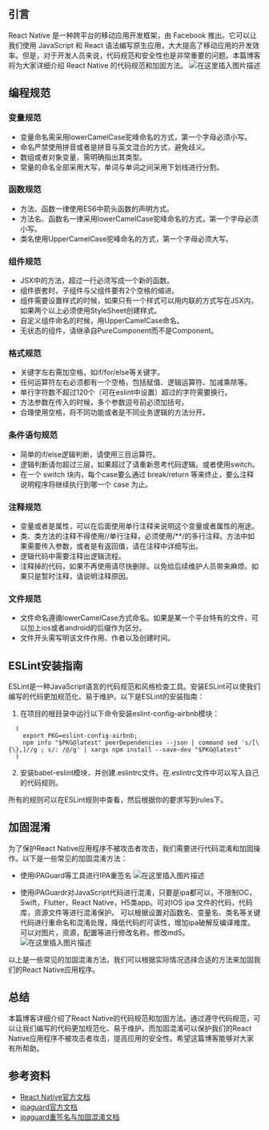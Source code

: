 ﻿

## 引言

React Native 是一种跨平台的移动应用开发框架，由 Facebook 推出。它可以让我们使用 JavaScript 和 React 语法编写原生应用，大大提高了移动应用的开发效率。但是，对于开发人员来说，代码规范和安全性也是非常重要的问题。本篇博客将为大家详细介绍 React Native 的代码规范和加固方法。
![在这里插入图片描述](https://img-blog.csdnimg.cn/direct/8d43ccf0b9e34235af1433713cd88f6f.png)

## 编程规范

### 变量规范

- 变量命名需采用lowerCamelCase驼峰命名的方式，第一个字母必须小写。
- 命名严禁使用拼音或者是拼音与英文混合的方式，避免歧义。
- 数组或者对象变量，需明确指出其类型。
- 常量的命名全部采用大写，单词与单词之间采用下划线进行分割。

### 函数规范

- 方法、函数一律使用ES6中箭头函数的声明方式。
- 方法名、函数名一律采用lowerCamelCase驼峰命名的方式，第一个字母必须小写。
- 类名使用UpperCamelCase驼峰命名的方式，第一个字母必须大写。

### 组件规范

- JSX中的方法，超过一行必须写成一个新的函数。
- 组件嵌套时，子组件与父组件要有2个空格的缩进。
- 组件需要设置样式的时候，如果只有一个样式可以用内联的方式写在JSX内，如果两个以上必须使用StyleSheet创建样式。
- 自定义组件命名的时候，用UpperCamelCase命名。
- 无状态的组件，请继承自PureComponent而不是Component。

### 格式规范

- 关键字左右需加空格，如if/for/else等关键字。
- 任何运算符左右必须都有一个空格，包括赋值、逻辑运算符、加减乘除等。
- 单行字符数不超过120个（可在eslint中设置）超过的字符需要换行。
- 方法参数在传入的时候，多个参数逗号前必须加括号。
- 合理使用空格，将不同功能或者是不同业务逻辑的方法分开。

### 条件语句规范

- 简单的if/else逻辑判断，请使用三目运算符。
- 逻辑判断请勿超过三层，如果超过了请重新思考代码逻辑。或者使用switch。
- 在一个 switch 块内，每个case要么通过 break/return 等来终止，要么注释说明程序将继续执行到哪一个 case 为止。

### 注释规范

- 变量或者是属性，可以在后面使用单行注释来说明这个变量或者属性的用途。
- 类、类方法的注释不得使用//单行注释，必须使用/**/的多行注释。方法中如果需要传入参数，或者是有返回值，请在注释中详细写出。
- 逻辑代码中需要注释出逻辑流程。
- 注释掉的代码，如果不再使用请尽快删除，以免给后续维护人员带来麻烦。如果只是暂时注释，请说明注释原因。

### 文件规范

- 文件命名遵循lowerCamelCase方式命名。如果是某一个平台特有的文件，可以加上ios或者android的后缀作为区分。
- 文件开头需写明该文件作用、作者以及创建时间。

## ESLint安装指南

ESLint是一种JavaScript语言的代码规范和风格检查工具。安装ESLint可以使我们编写的代码更加规范化、易于维护。以下是ESLint的安装指南：

1. 在项目的根目录中运行以下命令安装eslint-config-airbnb模块：

```
  (
    export PKG=eslint-config-airbnb;
    npm info "$PKG@latest" peerDependencies --json | command sed 's/[\{\},]//g ; s/: /@/g' | xargs npm install --save-dev "$PKG@latest"
  )
```

2. 安装babel-eslint模块，并创建.eslintrc文件。在.eslintrc文件中可以写入自己的代码规则。

所有的规则可以在ESLint规则中查看，然后根据你的要求写到rules下。

## 加固混淆

为了保护React Native应用程序不被攻击者攻击，我们需要进行代码混淆和加固操作。以下是一些常见的加固混淆方法：

- 使用iPAGuard等工具进行IPA重签名
![在这里插入图片描述](https://img-blog.csdnimg.cn/direct/33b69b5ba3e34a129a36b7021da05745.png)

- 使用iPAGuardr对JavaScript代码进行混淆，只要是ipa都可以，不限制OC，Swift，Flutter，React Native，H5类app。可对IOS ipa 文件的代码，代码库，资源文件等进行混淆保护。 可以根据设置对函数名、变量名、类名等关键代码进行重命名和混淆处理，降低代码的可读性，增加ipa破解反编译难度。可以对图片，资源，配置等进行修改名称，修改md5。
![在这里插入图片描述](https://img-blog.csdnimg.cn/direct/81bd93335b2b433b856ea5cdbf09fffc.png)


以上是一些常见的加固混淆方法，我们可以根据实际情况选择合适的方法来加固我们的React Native应用程序。

## 总结

本篇博客详细介绍了React Native的代码规范和加固方法。通过遵守代码规范，可以让我们编写的代码更加规范化、易于维护。而加固混淆可以保护我们的React Native应用程序不被攻击者攻击，提高应用的安全性。希望这篇博客能够对大家有所帮助。

## 参考资料

- [React Native官方文档](https://reactnative.dev/docs/getting-started)
- [ipaguard官方文档](https://ipaguard.com/)
- [ipaguard重签名与加固混淆文档](https://ipaguard.com/doc/hot/sign.html)

